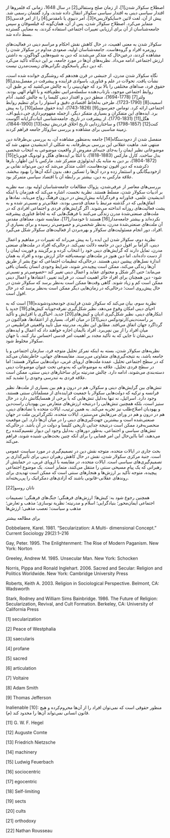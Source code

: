  اصطلاح سکولار شدن[1]، از زمان صلح وستفالی[2] در سال 1648، زمانی که قلمروها از اقتدار سیاسی دینی به اقتدار سیاسی سکولار انتقال داده شدند، وارد گفتمان رسمی شد. پیش از آن، لغت لاتین «سایکولاریس»[3]، امر دنیوی یا نامقدس[4] را از امر قدسی[5] متمایز می‌کرد. اصطلاح سکولار شدن، پس از آن، همان‌گونه که فیلسوفان و سپس جامعه‌شناسان از آن برای ارزیابی تغییرات اجتماعی استفاده کردند، به معنایی گسترده بسط داده شد.

سکولار شدن به معنی اهمیت، در حال کاهش نقش احکام و مراسم دینی در فعالیت‌های روزمره افراد و گروه‌هاست. جامعه‌شناسان اولیه، صعودی مداوم در سکولار شدن را مشاهده کردند، درعین‌حال که متذکر می‌شدند که دین به شیوه‌هایی گوناگون، به داشتن ارزش اجتماعی ادامه می‌داد. نظریه‌های آن‌ها در مورد جامعه، بر این دیدگاه تأکید می‌کرد که دین دیگر پاسخگوی نگرانی‌های زیست‌مدرن نیست.

 نگاه سکولار شدن مدرن، از جنبشی در قرن هجدهم که روشنگری خوانده شده است، نشأت یافت. تحولات در علم و فناوری، باسوادی فزاینده و پیشرفت در مفصل‌بندی[6] حقوق فرد، صداهای مختلفی را بالا برد که جهان‌بینی را به چالش می‌کشید که بر طبق آن، روابط اجتماعی موجود، بازتاب‌دهنده سلسله‌مراتبی نظم‌یافته و با الهام الهی بودند. ولتر[7] (1778-1694)، منطق دین و اقتدار دینی کلیسا را به چالش کشید. آدام اسمیت[8] (1790-1723)، طرحی به‌لحاظ اقتصادی دقیق و استوار را برای تنظیم روابط اجتماعی ارائه کرد. توماس جفرسون[9] (1826-1743)، ایدة حقوق مسلم[10] را به پیش برد. ایده‌های این متفکران و بسیاری متفکر دیگر، ازجمله مفهوم‌پردازی جی.دبلیو.اف. هگل[11] (1831-1770)، از پیشرفت در تاریخ، جامعه‌شناسی اثبات‌گرایانه آگوست کنت[12] (1857-1798) و ساختارزدایی تاریخ اخلاق فردریش نیچه[13] (1900-1844)، زمینة مناسبی برای مشاهده و بررسی سازوکار جامعه فراهم کردند. 

منفصل شدن از دم‌ودستگاه[14] جامعه به‌منظور مشاهده آن، به بررسی بی‌طرفانة دین منتهی شد. ماهیت عقلانی این بررسی بی‌طرفانه، به شکلی از اندیشیدن منتهی شد که موضوعاتی نظیر ایمان را به‌جای جنبه‌ای مفروض از واقعیت موضوعی به انتخاب شخصی بدل ساخت. کارل مارکس (1883-1818)، با اتکا بر ایده‌های هگل و لودویگ فویرباخ[15] (1872-1804)، بر دین به مثابه یک ایدئولوژی متمرکز شد. مارکس با این اظهار، بارها ذکرشده که دین افیون توده‌هاست، اغلب متذکر می‌شد که دین می‌تواند نقابی بر ازخودبیگانگی و استثمار زده و درد آن‌ها را تسکین دهد، بدون آنکه آن‌ها را بهبود ببخشد. علاقة مارکس به دین، بیشتر بر رابطة آن با اقتصاد سیاسی متمرکز بود.

بررسی‌های معاصر از عرفی‌شدن، پژواک مطالعات جامعه‌شناسان اولیه بود. سه نظریه بر ادبیات سکولار شدن، مسلط هستند. نظریة نخست، اشاره می‌کند که هم‌زمان با اینکه اندیشیدن علمی، فناورانه و فردگرایانه بیش‌ازپیش در درون فرهنگ رواج می‌یابد، نمادها و اتفاق‌هایی که در گذشته مرتبط با معنای قدسی بودند، عقلانی‌تر و نسبی‌تر شده و به پشت فعالیت‌های روزانه انداخته می‌شوند. اگر گرایش‌های فردی و اجتماعی افرادی که در ملت‌های صنعتی‌شدة مدرن زندگی می‌کنند با فرهنگ‌هایی که به لحاظ فناوری پیشرفته نکرده‌اند و بیشتر جامعه‌مدار[16] هستند تا خودمدار[17]، مقایسه شود، معناهای مقدس آن ملت‌های صنعتی‌شدة مدرن، به‌نظر شخصی‌تر و خصوصی‌تر رسیده و برای بسیاری از افراد، دور انجام مسئولیت‌های سکولار و بهره‌بردن از فعالیت‌های سکولار شکل می‌گیرد.

نظریة دوم، سکولار شدن این ایده را به پیش می‌راند که تغییرات در مفاهیم و اعمال دینی، الزاماً بر افول دین در جامعه دلالت نمی‌کند. درحالی‌که افراد در ملت‌های صنعتی مدرن، تمایل دارند که گرایش‌های دینی خود را انتخاب کرده و برگزینند و فوریت ایمان را از دست داده‌اند، اما دین هنوز در ملت‌های توسعه‌یافته حائز ارزش بوده و افراد به همان اندازة نسل‌های پیشین دینی هستند. درحالی‌که تنظیمات اجتماعی که نوع بشر از طریق آن‌ها زندگی می‌کند، ممکن است پیچیده‌تر شوند، شرایط وجودی انسان یکسان باقی می‌ماند؛ حتی اگر شکل و محتوای عقاید و اعمال دینی تغییر کند –خصوصی‌تر و نسبی‌تر شود- دین همچنان برای افراد حائز اهمیت است. در فرایند تغییر، اعتقادها و اعمال دینی ممکن است کم و زیاد شوند. گاهی وقت‌ها ممکن است به‌نظر برسد که سکولار شدن در حال پیش‌روی است؛ درحالی‌که در زمان‌هایی دیگر ممکن است به‌نظر برسد که در حال افول است.

 نظریة سوم، بیان می‌کند که سکولار شدن فرایندی خودمحدودشونده[18] است که به احیای دینی امکان وقوع می‌دهد، نظیر شکل‌گیری تفرقه‌جویانه کیش‌های[19] جدید یا ابتکارهای دینی، نظیر شکل‌گیری ادیان و کیش‌های[20] جدید. احیاگری یا افزایش و تأکید بر راست‌دینی/ارتودوکس دینی[21] در میان افراد، بسیاری از اعتقادها، هم‌اکنون در گرداگرد جهان اتفاق می‌افتد. مطابق این نظریه، مدرنیته میل تأیید واقعیتی فراطبیعی در میان افراد را از بین نمی‌برد. افراد باایمان اجازه خواهند داد که اعمال و ایده‌های دینی‌شان تا جایی که به تأکید مجدد بر اهمیت امر قدسی احساس نیاز کنند، با جهان سکولار مخلوط شود. 

نظریه‌های سکولار شدن، بسته به اینکه تمرکز تحلیل متوجه فرد، سازمان اجتماعی و یا جامعه باشد، به نتیجه‌گیری‌های متفاوتی می‌رسند. مقایسه‌های جهانی، خاطرنشان می‌کند که در سطح اجتماعی تحلیل، عمدة ملت‌های اروپای غربی، دولت‌هایی سکولار هستند؛ اما در سطح فردی تحلیل، علاقه به موضوعاتی که به‌نوعی تحت عنوان موضوعات دینی دسته‌بندی می‌شوند، ادامه دارد. چالش مدرنیته برای ساختارهای دینی سنتی، ممکن است علاقة فردی به تندرسی وجودی را تشدید کند.

تنش‌های بین گرایش‌های دینی و سکولار، هم در درون و هم بین بسیاری از ملت‌ها، نظیر فرانسه و ترکیه که دولت‌هایی سکولار با جمعیت فزاینده‌ای از مسلمانان سنتی هستند، وجود دارد. اسرائیل، نه تنها به‌دلیل تنش‌هایی که با برخی از همسایگانش دارد در حال ‌ستیز است، بلکه همچنین تنش‌هایی را درنتیجه ارزش‌های متعارض بین یهودیان راست‌دین و یهودیان اصلاح‌طلب نیز تجربه می‌کند. به همین ترتیب، ایالات متحده با تضادهای دینی، هم در درون و هم در ورای مرزهایش می‌ستیزد. ایالات متحده، تکثرگراترین ملت در جهان صنعتی‌شده است و بیشترین جهت‌گیری‌های دینی را در میان آن‌ها دارد. این موقعیت منحصربه‌فرد ممکن است درنتیجة جدایی تاریخی کلیسا و دولت در آن باشد. درحالی‌که تنش‌های سیاسی و اجتماعی، به‌طور دوره­ای، به‌دلیل وجود این دیوار تقسیم‌کننده رخ می‌دهند، اما بااین‌حال این امر فضایی را برای آنکه چنین بحث‌هایی شنیده شوند، فراهم می‌کند.

بحث جاری در ایالات متحده، متوجه نقش دین در تصمیم‌گیری در مورد سیاست عمومی است. جنبة مرکزی سکولار شدن، نقش در حال کاهش رهبران دینی برای تأثیرگذاری بر تصمیم‌گیری‌های سیاسی است. ایالات متحده، در مقایسه با اروپای غربی، در حمایتش از رهبرانی که یک پیام مسیحی سنتی را منتقل می‌کنند، متمایز است. یک موضوع اجتماعی پیچیده، متوجه تأکید بر ارزش‌ها و هنجارهای سنتی است که ممکن است تهدیدی برای روندهای عقلانی-قانونی باشند که آزادی‌های دمکراتیک را پی‌ریخته‌اند.

 ناتان روسو[22]

  


 همچنین رجوع شود به: کیش‌ها؛ ارزش‌های فرهنگی؛ جنگ‌های فرهنگی؛ تصمیمات اجتماعی ایمان‌محور؛ بنیادگرایی؛ اسلام و مدرنیته؛ نظریة نوسازی؛ مذهب و تعارض؛ مذهب و سیاست؛ تعصب مذهبی؛ ارزش‌ها

برای مطالعه بیشتر

  


Dobbelaere, Karel. 1981. “Secularization: A Multi- dimensional Concept.” Current Sociology 29(2):1–216

Gay, Peter. 1995. The Enlightenment: The Rise of Modern Paganism. New York: Norton

Greeley, Andrew M. 1985. Unsecular Man. New York: Schocken

Norris, Pippa and Ronald Inglehart. 2006. Sacred and Secular: Religion and Politics Worldwide. New York: Cambridge University Press

Roberts, Keith A. 2003. Religion in Sociological Perspective. Belmont, CA: Wadsworth

Stark, Rodney and William Sims Bainbridge. 1986. The Future of Religion: Secularization, Revival, and Cult Formation. Berkeley, CA: University of California Press

 

[1] secularization

[2] Peace of Westphalia 

[3] saecularis

[4] profane 

[5] sacred

[6] articulation 

[7] Voltaire

 [8] Adam Smith 

[9] Thomas Jefferson

Inalienable [10]: منظور حقوقی است که نمی‌توان افراد را از آن‌ها محروم‌کرده و هیچ قانون انسانی نمی‌تواند آن‌ها را محدود کند (م). 

[11] G. W. F. Hegel

 [12] Auguste Comte 

[13] Friedrich Nietzsche

[14] machinery 

[15] Ludwig Feuerbach 

[16] sociocentric

 [17] egocentric 

[18] Self-limiting

[19] sects

[20] cults

[21] orthodoxy

[22] Nathan Rousseau

  


 

 